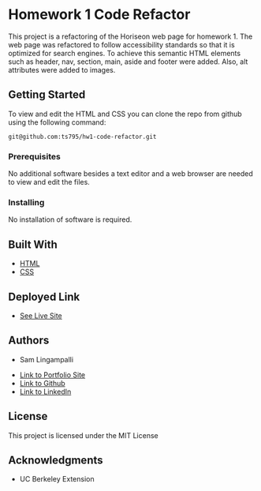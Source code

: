 # Homework 1 Code Refactor
This project is a refactoring of the Horiseon web page for homework 1. The web page was refactored to follow accessibility standards so that it is optimized for search engines. To achieve this semantic HTML elements such as header, nav, section, main, aside and footer were added. Also, alt attributes were added to images.

## Getting Started

To view and edit the HTML and CSS you can clone the repo from github using the following command:

```
git@github.com:ts795/hw1-code-refactor.git
```

### Prerequisites
No additional software besides a text editor and a web browser are needed to view and edit the files.


### Installing
No installation of software is required.


## Built With

* [HTML](https://developer.mozilla.org/en-US/docs/Web/HTML)
* [CSS](https://developer.mozilla.org/en-US/docs/Web/CSS)

## Deployed Link

* [See Live Site](https://ts795.github.io/hw1-code-refactor/)


## Authors

* Sam Lingampalli 

- [Link to Portfolio Site](https://ts795.github.io/)
- [Link to Github](https://github.com/ts795)
- [Link to LinkedIn](https://www.linkedin.com/in/sam-l-3b3838132/)


## License

This project is licensed under the MIT License 

## Acknowledgments

* UC Berkeley Extension